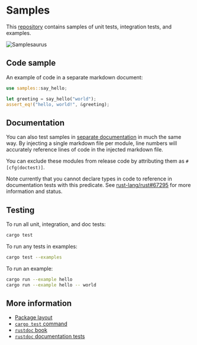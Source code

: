 # Samples

This [repository](https://github.com/heaths/samples-rs) contains samples of unit tests, integration tests, and examples.

![Samplesaurus](https://heaths.github.io/samples-rs/assets/samplesaurus_240.png)

## Code sample

An example of code in a separate markdown document:

```rust
use samples::say_hello;

let greeting = say_hello("world");
assert_eq!("hello, world!", &greeting);
```

## Documentation

You can also test samples in [separate documentation](https://github.com/heaths/samples-rs/blob/main/docs/index.md) in much the same way.
By injecting a single markdown file per module, line numbers will accurately reference lines of code in the injected markdown file.

You can exclude these modules from release code by attributing them as `#[cfg(doctest)]`.

Note currently that you cannot declare types in code to reference in documentation tests with this predicate. See [rust-lang/rust#67295](https://github.com/rust-lang/rust/issues/67295) for more information and status.

## Testing

To run all unit, integration, and doc tests:

```bash
cargo test
```

To run any tests in examples:

```bash
cargo test --examples
```

To run an example:

```bash
cargo run --example hello
cargo run --example hello -- world
```

## More information

* [Package layout](https://doc.rust-lang.org/cargo/guide/project-layout.html)
* [`cargo test` command](https://doc.rust-lang.org/cargo/commands/cargo-test.html)
* [`rustdoc` book](https://doc.rust-lang.org/rustdoc/)
* [`rustdoc` documentation tests](https://doc.rust-lang.org/rustdoc/write-documentation/documentation-tests.html)
